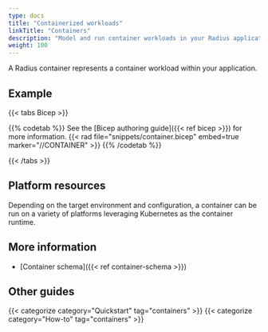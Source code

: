 ```yaml
---
type: docs
title: "Containerized workloads"
linkTitle: "Containers"
description: "Model and run container workloads in your Radius application"
weight: 100
---
```


A Radius container represents a container workload within your application.

## Example

{{< tabs Bicep >}}

{{% codetab %}}
See the [Bicep authoring guide]({{< ref bicep >}}) for more information.
{{< rad file="snippets/container.bicep" embed=true marker="//CONTAINER" >}}
{{% /codetab %}}

{{< /tabs >}}

## Platform resources

Depending on the target environment and configuration, a container can be run on a variety of platforms leveraging Kubernetes as the container runtime. 

## More information

- [Container schema]({{< ref container-schema >}})

## Other guides

{{< categorize category="Quickstart" tag="containers" >}}
{{< categorize category="How-to" tag="containers" >}}


